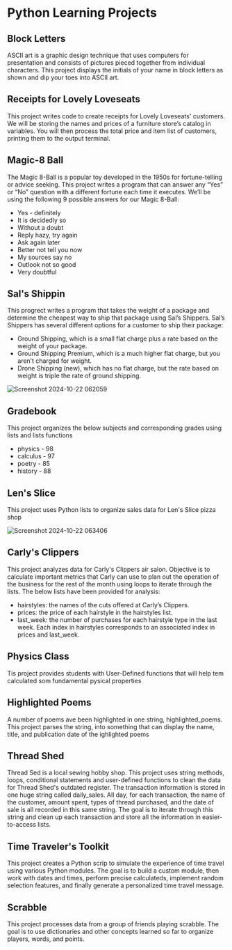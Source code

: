 # **Python Learning Projects**

## **Block Letters**
ASCII art is a graphic design technique that uses computers for presentation and consists of pictures pieced together from individual characters. This project displays the initials of your name in block letters as shown and dip your toes into ASCII art.

## **Receipts for Lovely Loveseats**
This project writes code to create receipts for Lovely Loveseats' customers. We will be storing the names and prices of a furniture store’s catalog in variables. You will then process the total price and item list of customers, printing them to the output terminal.

## **Magic-8 Ball**
The Magic 8-Ball is a popular toy developed in the 1950s for fortune-telling or advice seeking. This project writes a program that can answer any “Yes” or “No” question with a different fortune each time it executes.
We’ll be using the following 9 possible answers for our Magic 8-Ball:
* Yes - definitely
* It is decidedly so
* Without a doubt
* Reply hazy, try again
* Ask again later
* Better not tell you now
* My sources say no
* Outlook not so good
* Very doubtful

## **Sal's Shippin**
This progrect writes a program that takes the weight of a package and determine the cheapest way to ship that package using Sal’s Shippers.
Sal’s Shippers has several different options for a customer to ship their package:
* Ground Shipping, which is a small flat charge plus a rate based on the weight of your package.
* Ground Shipping Premium, which is a much higher flat charge, but you aren’t charged for weight.
* Drone Shipping (new), which has no flat charge, but the rate based on weight is triple the rate of ground shipping.

![Screenshot 2024-10-22 062059](https://github.com/user-attachments/assets/1bf7f493-ddc3-4f16-8bfa-9120de164924)

## **Gradebook**
This project organizes the below subjects and corresponding grades using lists and lists functions
* physics - 98
* calculus - 97
* poetry - 85
* history - 88

## **Len's Slice**
This project uses Python lists to organize sales data for Len's Slice pizza shop

![Screenshot 2024-10-22 063406](https://github.com/user-attachments/assets/5e5e6368-d9bc-45ee-8d76-1829910517f0)


## **Carly's Clippers**
This project analyzes data for Carly's Clippers air salon. Objective is to calculate important metrics that Carly can use to plan out the operation of the business for the rest of the month using loops to iterate through the lists. The below lists have been provided for analysis: 
* hairstyles: the names of the cuts offered at Carly’s Clippers.
* prices: the price of each hairstyle in the hairstyles list.
* last_week: the number of purchases for each hairstyle type in the last week.
Each index in hairstyles corresponds to an associated index in prices and last_week.

## **Physics Class**
Tis project provides students with User-Defined functions that will help tem calculated som fundamental pysical properties

## **Highlighted Poems**
A number of poems ave been highlighted in one string, highlighted_poems. This project parses the string, into something that can display the name, title, and publication date of the ighlighted poems

## **Thread Shed**
Thread Sed is a local sewing hobby shop. This project uses string methods, loops, conditional statements and  user-defined functions to clean the data for Thread Shed's outdated register. The transaction information is stored in one huge string called daily_sales. All day, for each transaction, the name of the customer, amount spent, types of thread purchased, and the date of sale is all recorded in this same string. The goal is to iterate through this string and clean up each transaction and store all the information in easier-to-access lists.

## **Time Traveler's Toolkit**
This project creates a Python scrip to simulate the experience of time travel using various Python modules. The goal is to build a custom module, then work with dates and times, perform precise calculateds, implement random selection features, and finally generate a personalized time travel message. 

## **Scrabble**
This project processes data from a group of friends playing scrabble. The goal is to use dictionaries and other concepts learned so far to organize players, words, and points. 
